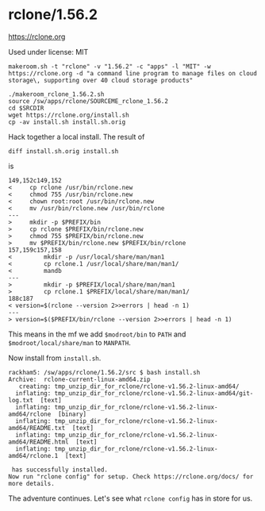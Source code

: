 rclone/1.56.2
=============

<https://rclone.org>

Used under license:
MIT


    makeroom.sh -t "rclone" -v "1.56.2" -c "apps" -l "MIT" -w https://rclone.org -d "a command line program to manage files on cloud storage\, supporting over 40 cloud storage products"

    ./makeroom_rclone_1.56.2.sh 
    source /sw/apps/rclone/SOURCEME_rclone_1.56.2
    cd $SRCDIR
    wget https://rclone.org/install.sh
    cp -av install.sh install.sh.orig

Hack together a local install. The result of

    diff install.sh.orig install.sh

is

    149,152c149,152
    <     cp rclone /usr/bin/rclone.new
    <     chmod 755 /usr/bin/rclone.new
    <     chown root:root /usr/bin/rclone.new
    <     mv /usr/bin/rclone.new /usr/bin/rclone
    ---
    >     mkdir -p $PREFIX/bin
    >     cp rclone $PREFIX/bin/rclone.new
    >     chmod 755 $PREFIX/bin/rclone.new
    >     mv $PREFIX/bin/rclone.new $PREFIX/bin/rclone
    157,159c157,158
    <         mkdir -p /usr/local/share/man/man1
    <         cp rclone.1 /usr/local/share/man/man1/
    <         mandb
    ---
    >         mkdir -p $PREFIX/local/share/man/man1
    >         cp rclone.1 $PREFIX/local/share/man/man1/
    188c187
    < version=$(rclone --version 2>>errors | head -n 1)
    ---
    > version=$($PREFIX/bin/rclone --version 2>>errors | head -n 1)

This means in the mf we add `$modroot/bin` to `PATH` and `$modroot/local/share/man` to `MANPATH`.

Now install from `install.sh`.

    rackham5: /sw/apps/rclone/1.56.2/src $ bash install.sh
    Archive:  rclone-current-linux-amd64.zip
       creating: tmp_unzip_dir_for_rclone/rclone-v1.56.2-linux-amd64/
      inflating: tmp_unzip_dir_for_rclone/rclone-v1.56.2-linux-amd64/git-log.txt  [text]
      inflating: tmp_unzip_dir_for_rclone/rclone-v1.56.2-linux-amd64/rclone  [binary]
      inflating: tmp_unzip_dir_for_rclone/rclone-v1.56.2-linux-amd64/README.txt  [text]
      inflating: tmp_unzip_dir_for_rclone/rclone-v1.56.2-linux-amd64/README.html  [text]
      inflating: tmp_unzip_dir_for_rclone/rclone-v1.56.2-linux-amd64/rclone.1  [text]

     has successfully installed.
    Now run "rclone config" for setup. Check https://rclone.org/docs/ for more details.

The adventure continues. Let's see what `rclone config` has in store for us.
